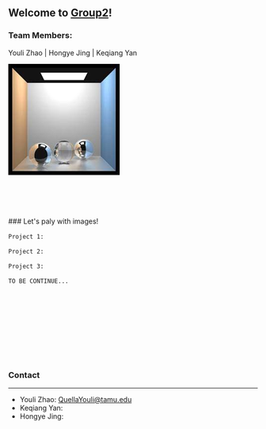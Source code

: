 ## Welcome to [Group2](https://github.com/Mooler0410/IMMagician/edit/gh-pages/index.md)!


### Team Members: 
Youli Zhao | Hongye Jing | Keqiang Yan


![alt text](https://github.com/Mooler0410/IMMagician/blob/gh-pages/images.jpg)



<br />
<br />
<br />
<br />
### Let's paly with images!


```
Project 1: 
```

```
Project 2: 
```

```
Project 3: 
```

```
TO BE CONTINUE...
```
<br />
<br />
<br />
<br />
<br />
<br />
<br />
<br />

### Contact
***
* Youli Zhao: QuellaYouli@tamu.edu
* Keqiang Yan:
* Hongye Jing:
